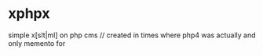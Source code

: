 xphpx
=====

simple x[slt|ml] on php cms // created in times where php4 was actually and only memento for
